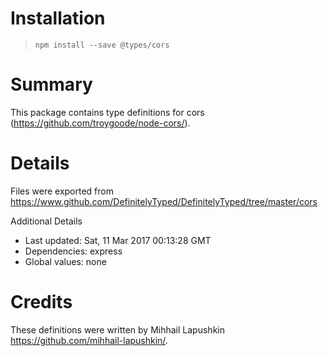 # Installation
> `npm install --save @types/cors`

# Summary
This package contains type definitions for cors (https://github.com/troygoode/node-cors/).

# Details
Files were exported from https://www.github.com/DefinitelyTyped/DefinitelyTyped/tree/master/cors

Additional Details
 * Last updated: Sat, 11 Mar 2017 00:13:28 GMT
 * Dependencies: express
 * Global values: none

# Credits
These definitions were written by Mihhail Lapushkin <https://github.com/mihhail-lapushkin/>.
